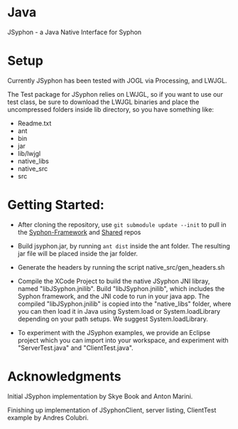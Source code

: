 Java
====

JSyphon - a Java Native Interface for Syphon

Setup
====

Currently JSyphon has been tested with JOGL via Processing, and LWJGL.

The Test package for JSyphon relies on LWJGL, so if you want to use our test class, be sure to download the LWJGL binaries and place the uncompressed folders inside lib directory, so you have something like:

* Readme.txt
* ant
* bin
* jar
* lib/lwjgl
* native_libs
* native_src
* src

Getting Started:
====

* After cloning the repository, use ```git submodule update --init``` to pull in the <a href="https://github.com/Syphon/Syphon-Framework">Syphon-Framework</a> and <a href="https://github.com/Syphon/Shared">Shared</a> repos

* Build jsyphon.jar, by running ```ant dist``` inside the ant folder. The resulting jar file will be placed inside the jar folder.

* Generate the headers by running the script native_src/gen_headers.sh

* Compile the XCode Project to build the native JSyphon JNI libray, named "libJSyphon.jnilib". Build "libJSyphon.jnilib", which includes the Syphon framework, and the JNI code to run in your java app. The compiled "libJSyphon.jnilib" is copied into the "native_libs" folder, where you can then load it in Java using System.load or System.loadLibrary depending on your path setups. We suggest System.loadLibrary.

* To experiment with the JSyphon examples, we provide an Eclipse project which you can import into your workspace, and experiment with "ServerTest.java" and "ClientTest.java". 

Acknowledgments
====

Initial JSyphon implementation by Skye Book and Anton Marini.

Finishing up implementation of JSyphonClient, server listing, ClientTest example by Andres Colubri.